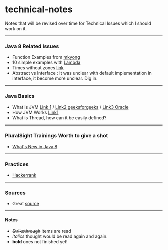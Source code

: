# technical-notes
Notes that will be revised over time for Technical Issues which I should work on it.

-----
### Java 8 Related Issues
- Function Examples from [mkyong](https://mkyong.com/java8/java-8-function-examples)
- 10 simple examples with [Lambda](https://javarevisited.blogspot.com/2014/02/10-example-of-lambda-expressions-in-java8.html#axzz6gcgTYYSu)
- Times without zones [link](https://www.infoq.com/news/2013/02/java-time-api-jdk-8/)
- Abstract vs Interface : It was unclear with default implementation in interface, it become more unclear. Dig in.

-----
### Java Basics
- What is JVM [Link 1](https://stackify.com/what-is-java-garbage-collection) / [Link2 geeksforgeeks](https://www.geeksforgeeks.org/garbage-collection-java/) / [Link3 Oracle](https://www.oracle.com/webfolder/technetwork/tutorials/obe/java/gc01/index.html)
- How JVM Works [Link1](https://www.geeksforgeeks.org/jvm-works-jvm-architecture/)
- What is Thread, how can it be easily defined? 



-----
### PluralSight Trainings Worth to give a shot 
- [What's New in Java 8](https://www.pluralsight.com/courses/java-8-whats-new?clickid=WP%3A22Rz8fxyLTelwUx0Mo3EOUkE1fdS1A2abQU0&irgwc=1&mpid=1193463&aid=7010a000001xAKZAA2&utm_medium=digital_affiliate&utm_campaign=1193463&utm_source=impactradius)


-----
### Practices
- [Hackerrank](https://www.hackerrank.com)

-----
### Sources
- Great [source](https://github.com/hlltarakci/clear_tech_gap/blob/master/archive/archive1_README.md)

-----

#### Notes 
- ~~Strikethrough~~ items are read
- *italics* thought would be read again and again.
- **bold** ones not finished yet! 
